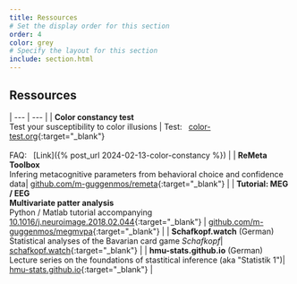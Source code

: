 ```yaml
---
title: Ressources
# Set the display order for this section
order: 4
color: grey
# Specify the layout for this section
include: section.html
---
```

## Ressources

| --- | --- |
| **Color constancy test**<br>Test your susceptibility to color illusions | Test: &nbsp; [color-test.org](https://color-test.org){:target="_blank"}<br><br>FAQ: &nbsp; [Link]({% post_url 2024-02-13-color-constancy %}) |
| **ReMeta Toolbox**<br>Infering  metacognitive parameters from behavioral choice and confidence data| [github.com/m-guggenmos/remeta](https://github.com/m-guggenmos/remeta){:target="_blank"} |
| **Tutorial: MEG / EEG<br>Multivariate patter analysis**<br>Python / Matlab tutorial accompanying [10.1016/j.neuroimage.2018.02.044](https://doi.org/10.1016/j.neuroimage.2018.02.044){:target="_blank"} | [github.com/m-guggenmos/megmvpa](https://github.com/m-guggenmos/megmvpa){:target="_blank"} |
| **Schafkopf.watch** (German)<br>Statistical analyses of the Bavarian card game *Schafkopf*| [schafkopf.watch](https://schafkopf.watch/){:target="_blank"} |
| **hmu-stats.github.io** (German)<br>Lecture series on the foundations of stastitical inference (aka "Statistik 1")| [hmu-stats.github.io](https://hmu-stats.github.io/){:target="_blank"} |